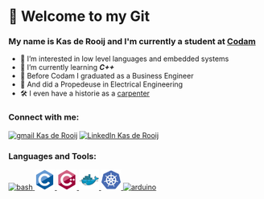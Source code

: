 # 👋 Welcome to my Git

### My name is Kas de Rooij and I'm currently a student at [Codam](http://www.codam.nl/)


- 👀 I’m interested in low level languages and embedded systems
- 🌱 I’m currently learning ***C++***
- :book: Before Codam I graduated as a Business Engineer
- :electric_plug: And did a Propedeuse in Electrical Engineering
- :hammer_and_wrench: I even have a historie as a [carpenter](http://www.kluskas.nl)

<h3 align="left">Connect with me:</h3>
<p align="left">
<a href="mailto:kasderooij@gmail.com" target="blank">
<img align="center" src="https://cdn.jsdelivr.net/npm/simple-icons@v3/icons/gmail.svg" alt="gmail Kas de Rooij" height="30" width="40" /></a>
<a href="https://linkedin.com/in/kasderooij" target="blank">
<img align="center" src="https://cdn.jsdelivr.net/npm/simple-icons@3.0.1/icons/linkedin.svg" alt="LinkedIn Kas de Rooij" height="30" width="40" /></a>
</p>

<h3 align="left">Languages and Tools:</h3>
<p align="left"> 
<a href="https://www.gnu.org/software/bash/" target="_blank">
<img src="https://www.vectorlogo.zone/logos/gnu_bash/gnu_bash-icon.svg" alt="bash" width="40" height="40"/> </a>
<a href="https://www.cprogramming.com/" target="_blank">
<img src="https://raw.githubusercontent.com/devicons/devicon/master/icons/c/c-original.svg" alt="c" width="40" height="40"/> </a>
<a href="https://www.cprogramming.com/" target="_blank">
<img src="https://github.com/devicons/devicon/blob/master/icons/cplusplus/cplusplus-original.svg" alt="c++" width="40" height="40"/> </a>
<a href="https://www.docker.com/" target="_blank">
<img src="https://github.com/devicons/devicon/blob/master/icons/docker/docker-original.svg" alt="docker" width="40" height="40"/> </a>
<a href="https://www.kubernetes.com/" target="_blank">
<img src="https://github.com/devicons/devicon/blob/master/icons/kubernetes/kubernetes-plain.svg" alt="kubernetes" width="40" height="40"/> </a>
<a href="https://www.arduino.cc/" target="_blank">
<img src="https://cdn.worldvectorlogo.com/logos/arduino-1.svg" alt="arduino" width="40" height="40"/> </a>
</p>
